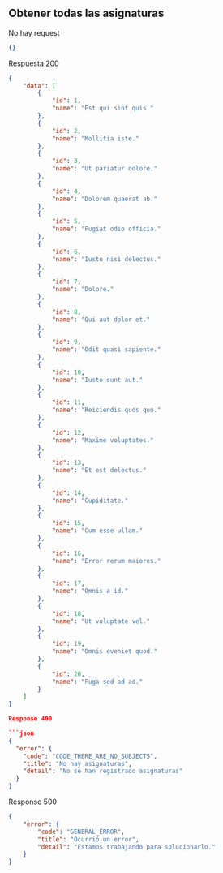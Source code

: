 ## Obtener todas las asignaturas

No hay request

```json
{}
```
Respuesta 200
```json
{
    "data": [
        {
            "id": 1,
            "name": "Est qui sint quis."
        },
        {
            "id": 2,
            "name": "Mollitia iste."
        },
        {
            "id": 3,
            "name": "Ut pariatur dolore."
        },
        {
            "id": 4,
            "name": "Dolorem quaerat ab."
        },
        {
            "id": 5,
            "name": "Fugiat odio officia."
        },
        {
            "id": 6,
            "name": "Iusto nisi delectus."
        },
        {
            "id": 7,
            "name": "Dolore."
        },
        {
            "id": 8,
            "name": "Qui aut dolor et."
        },
        {
            "id": 9,
            "name": "Odit quasi sapiente."
        },
        {
            "id": 10,
            "name": "Iusto sunt aut."
        },
        {
            "id": 11,
            "name": "Reiciendis quos quo."
        },
        {
            "id": 12,
            "name": "Maxime voluptates."
        },
        {
            "id": 13,
            "name": "Et est delectus."
        },
        {
            "id": 14,
            "name": "Cupiditate."
        },
        {
            "id": 15,
            "name": "Cum esse ullam."
        },
        {
            "id": 16,
            "name": "Error rerum maiores."
        },
        {
            "id": 17,
            "name": "Omnis a id."
        },
        {
            "id": 18,
            "name": "Ut voluptate vel."
        },
        {
            "id": 19,
            "name": "Omnis eveniet quod."
        },
        {
            "id": 20,
            "name": "Fuga sed ad ad."
        }
    ]
}

Response 400

```json
{
  "error": {
    "code": "CODE_THERE_ARE_NO_SUBJECTS",
    "title": "No hay asignaturas",
    "detail": "No se han registrado asignaturas"
  }
}
```
Response 500

```json
{
    "error": {
        "code": "GENERAL_ERROR",
        "title": "Ocurrió un error",
        "detail": "Estamos trabajando para solucionarlo."
    }
}
```
